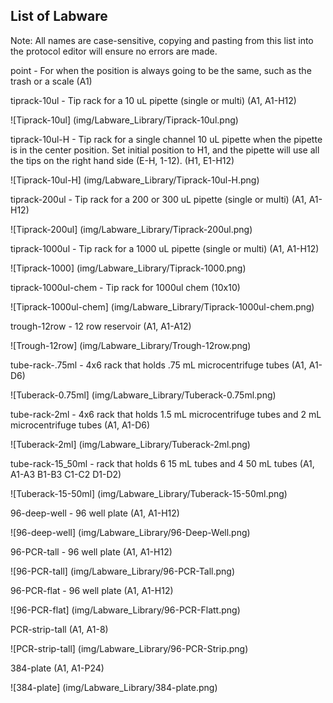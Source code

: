 ## List of Labware

Note:  All names are case-sensitive, copying and pasting from this list into the protocol editor will ensure no errors are made.

point - For when the position is always going to be the same, such as the trash or a scale
(A1)

tiprack-10ul - Tip rack for a 10 uL pipette (single or multi)
(A1, A1-H12)

![Tiprack-10ul] (img/Labware_Library/Tiprack-10ul.png)

tiprack-10ul-H - Tip rack for a single channel 10 uL pipette when the pipette is in the center position.  Set initial position to H1, and the pipette will use all the tips on the right hand side (E-H, 1-12).
(H1, E1-H12)

![Tiprack-10ul-H] (img/Labware_Library/Tiprack-10ul-H.png)

tiprack-200ul - Tip rack for a 200 or 300 uL pipette (single or multi)
(A1, A1-H12)

![Tiprack-200ul] (img/Labware_Library/Tiprack-200ul.png)

tiprack-1000ul - Tip rack for a 1000 uL pipette (single or multi)
(A1, A1-H12)

![Tiprack-1000] (img/Labware_Library/Tiprack-1000.png)

tiprack-1000ul-chem - Tip rack for 1000ul chem 
(10x10)

![Tiprack-1000ul-chem] (img/Labware_Library/Tiprack-1000ul-chem.png)

trough-12row - 12 row reservoir
(A1, A1-A12)

![Trough-12row] (img/Labware_Library/Trough-12row.png)

tube-rack-.75ml - 4x6 rack that holds .75 mL microcentrifuge tubes
(A1, A1-D6)

![Tuberack-0.75ml] (img/Labware_Library/Tuberack-0.75ml.png)

tube-rack-2ml - 4x6 rack that holds 1.5 mL microcentrifuge tubes and 2 mL microcentrifuge tubes
(A1, A1-D6)

![Tuberack-2ml] (img/Labware_Library/Tuberack-2ml.png)

tube-rack-15_50ml - rack that holds 6 15 mL tubes and 4 50 mL tubes
(A1, A1-A3 B1-B3 C1-C2 D1-D2)

![Tuberack-15-50ml] (img/Labware_Library/Tuberack-15-50ml.png)

96-deep-well - 96 well plate
(A1, A1-H12)

![96-deep-well] (img/Labware_Library/96-Deep-Well.png)

96-PCR-tall - 96 well plate
(A1, A1-H12)

![96-PCR-tall] (img/Labware_Library/96-PCR-Tall.png)

96-PCR-flat - 96 well plate
(A1, A1-H12)

![96-PCR-flat] (img/Labware_Library/96-PCR-Flatt.png)

PCR-strip-tall
(A1, A1-8)

![PCR-strip-tall] (img/Labware_Library/96-PCR-Strip.png)

384-plate
(A1, A1-P24)

![384-plate] (img/Labware_Library/384-plate.png)

